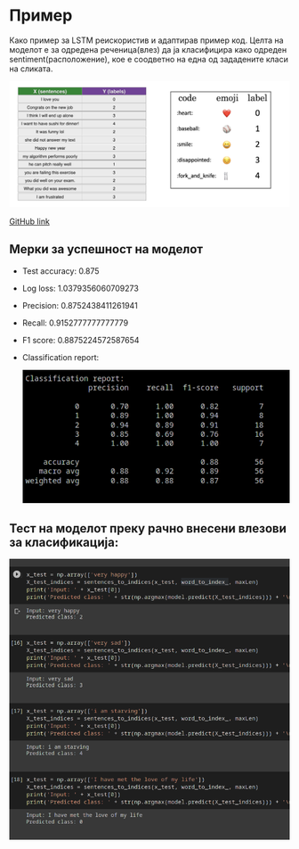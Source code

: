 # Пример

Како пример за LSTM реискористив и адаптирав пример код. Целта на моделот е за одредена реченица(влез) да ја класифицира како одреден sentiment(расположение), кое е соодветно на една од зададените класи на сликата. 

![example-code](./media/43802586-eac883e6-9a9e-11e8-8f13-6471cc16a3d8.png)

[GitHub link](https://github.com/robertokostov/sentiment-analysis)

## Мерки за успешност на моделот

- Test accuracy: 0.875

- Log loss: 1.0379356060709273

- Precision: 0.8752438411261941

- Recall: 0.9152777777777779

- F1 score: 0.8875224572587654

- Classification report:
  
  ![report](./media/report.png)

## Тест на моделот преку рачно внесени влезови за класификација:

![user-test](./media/user-test.png)